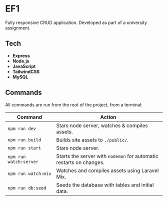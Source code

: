 # EF1

Fully responsive CRUD application. Developed as part of a university assignment.

## Tech

- **Express**
- **Node.js**
- **JavaScript**
- **TailwindCSS**
- **MySQL**

## Commands

All commands are run from the root of the project, from a terminal:

| **Command**             | **Action**                                                          |
|-------------------------|---------------------------------------------------------------------|
| `npm run dev`           | Stars node server, watches & compiles assets.                       |
| `npm run build`         | Builds site assets to `./public/`.                                  |
| `npm run start`         | Stars node server.                                                  |
| `npm run watch:server`  | Starts the server with `nodemon` for automatic restarts on changes. |
| `npm run watch:mix`     | Watches and compiles assets using Laravel Mix.                      |
| `npm run db:seed`       | Seeds the database with tables and initial data.                    |
